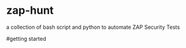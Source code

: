 # zap-hunt
a collection of bash script and python to automate ZAP Security Tests


#getting started
